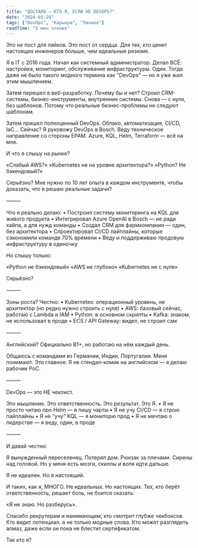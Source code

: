 ```yaml
---
title: "ДОСТАЛО — КТО Я, ЕСЛИ НЕ DEVOPS?"
date: "2024-03-20"
tags: ["DevOps", "Карьера", "Личное"]
readTime: "5 мин чтения"
---
```


Это не пост для лайков.
Это пост от сердца. Для тех, кто ценит настоящих инженеров больше, чем идеальные резюме.

Я в IT с 2016 года. Начал как системный администратор. Делал ВСЁ: настройка, мониторинг, обслуживание инфраструктуры. Один. Тогда даже не было такого модного термина как "DevOps" — но я уже жил этим мышлением.

Затем перешел в веб-разработку. Почему бы и нет? Строил CRM-системы, бизнес-инструменты, внутренние системы. Снова — с нуля, без шаблонов. Потому что реальные бизнес-проблемы не следуют шаблонам.

Затем пришел полноценный DevOps. Облако, автоматизация, CI/CD, IaC...
Сейчас? Я руковожу DevOps в Bosch. Веду техническое направление со стороны EPAM. Azure, KQL, Helm, Terraform — всё на мне.

И что я слышу на рынке?

«Слабый AWS?»
«Kubernetes не на уровне архитектора?»
«Python? Не бэкендовый?»

Серьёзно? Мне нужно по 10 лет опыта в каждом инструменте, чтобы доказать, что я решаю реальные задачи?

⸻

Что я реально делаю:
 • Построил систему мониторинга на KQL для живого продукта
 • Интегрировал Azure OpenAI в Bosch — не ради хайпа, а для нужд команды
 • Создал CRM для фармкомпании — один, без архитектора
 • Спроектировал CI/CD пайплайны, которые сэкономили команде 70% времени
 • Веду и поддерживаю продовую инфраструктуру в одиночку

Но слышу только:

«Python не бэкендовый»
«AWS не глубоко»
«Kubernetes не с нуля»

Серьёзно?

⸻

Зоны роста? Честно:
 • Kubernetes: операционный уровень, не архитектор (но редко нужно строить с нуля)
 • AWS: базовый сейчас, работаю с Lambda и IAM
 • Python: в основном скрипты
 • Kafka: знаком, не использовал в проде
 • ECS / API Gateway: видел, не строил сам

⸻

Английский? Официально B1+, но работаю на нём каждый день.

Общаюсь с командами из Германии, Индии, Португалии. Меня понимают. Это главное.
Я не стендап-комик на английском — я делаю рабочие PoC.

⸻

DevOps — это НЕ чеклист.

Это мышление.
Это ответственность.
Это результат.
Это Я.
 • Я не просто читаю про Helm — я пишу чарты
 • Я не учу CI/CD — я строю пайплайны
 • Я не "учу" KQL — я мониторю прод
 • Я не мечтаю о лидерстве — я веду, один, в проде

⸻

И давай честно:

Я вынужденный переселенец.
Потерял дом. Рюкзак за плечами. Сирены над головой.
Но у меня есть мозги, скиллы и воля идти дальше.

Я не идеален. Но я настоящий.

И таких, как я, МНОГО. Не идеальных. Но настоящих.
Тех, кто берёт ответственность, решает боль, не боится сказать:

«Я не знаю. Но разберусь».

Спасибо рекрутерам и нанимающим, кто смотрит глубже чекбоксов.
Кто видит потенциал, а не только модные слова.
Кто может разглядеть алмаз, даже если он пока не блестит сертификатом.

Так кто я?
